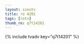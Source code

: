 ```yaml
--- 
layout: sieutv
title: ro 4201
tags: [rotv]
thumb_re: q7t14201
---
```

{% include tvadv key="q7t14201" %} 
